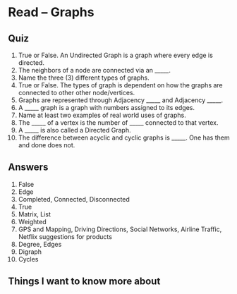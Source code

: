 # Read – Graphs

## Quiz

1. True or False. An Undirected Graph is a graph where every edge is directed.  
2. The neighbors of a node are connected via an _____.  
3. Name the three (3) different types of graphs.  
4. True or False. The types of graph is dependent on how the graphs are connected to other other node/vertices.  
5. Graphs are represented through Adjacency _____ and Adjacency _____.  
6. A _____ graph is a graph with numbers assigned to its edges.  
7. Name at least two examples of real world uses of graphs.  
8. The _____ of a vertex is the number of _____ connected to that vertex.  
9. A _____ is also called a Directed Graph.  
10. The difference between acyclic and cyclic graphs is _____. One has them and done does not.  

## Answers

1. False  
2. Edge  
3. Completed, Connected, Disconnected  
4. True  
5. Matrix, List  
6. Weighted  
7. GPS and Mapping, Driving Directions, Social Networks, Airline Traffic, Netflix suggestions for products  
8. Degree, Edges  
9. Digraph  
10. Cycles  

## Things I want to know more about
